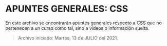 # APUNTES GENERALES: CSS

En este archivo se encontrarán apuntes generales respecto a CSS que no
pertenecen a un curso como tal, sino a videos o información suelta.

> Archivo iniciado: Martes, 13 de JULIO del 2021.
